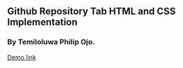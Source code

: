 ## Github Repository Tab HTML and CSS Implementation

### By Temiloluwa Philip Ojo.

[Demo link](https://repo-page.vercel.app/)
